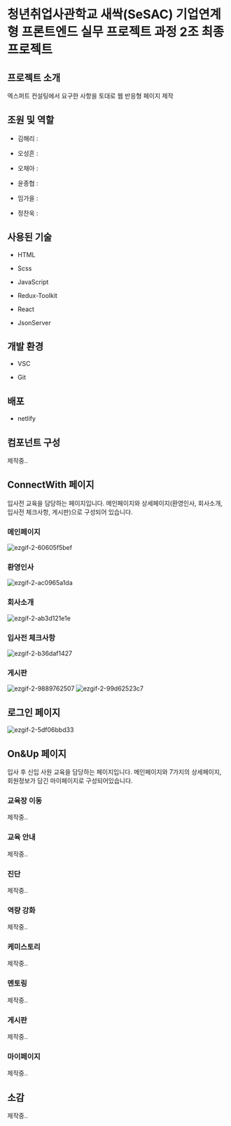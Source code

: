 # 청년취업사관학교 새싹(SeSAC) 기업연계형 프론트엔드 실무 프로젝트 과정 2조 최종프로젝트
## 프로젝트 소개
 엑스퍼트 컨설팅에서 요구한 사항을 토대로 웹 반응형 페이지 제작
## 조원 및 역할
- 김해리 :

- 오성흔 :

- 오채아 :

- 윤종협 :

- 임가을 :

- 정찬욱 : 

## 사용된 기술
 - HTML
 
 - Scss
 
 - JavaScript
 
 - Redux-Toolkit

 - React

- JsonServer
 
 ## 개발 환경
 - VSC
 
 - Git

## 배포
- netlify

## 컴포넌트 구성
제작중..

## ConnectWith 페이지
입사전 교육을 담당하는 페이지입니다.
메인페이지와 상세페이지(환영인사, 회사소개, 입사전 체크사항, 게시판)으로 구성되어 있습니다.

 ### 메인페이지
 ![ezgif-2-60605f5bef](https://user-images.githubusercontent.com/62588402/187383063-76474e95-664b-4a6a-9b2a-ac7bc74583d0.gif)
 
 ### 환영인사
 ![ezgif-2-ac0965a1da](https://user-images.githubusercontent.com/62588402/187383583-0a45b140-82cb-43cf-b32c-544b2822a670.gif)
 
 ### 회사소개
 ![ezgif-2-ab3d121e1e](https://user-images.githubusercontent.com/62588402/187383932-96c4e04f-ceda-45db-a515-5435b4ff98e5.gif)
 
 ### 입사전 체크사항
 ![ezgif-2-b36daf1427](https://user-images.githubusercontent.com/62588402/187384119-6d6435d4-6619-4a6f-b941-b6c7c91366cb.gif)
 
 ### 게시판
![ezgif-2-9889762507](https://user-images.githubusercontent.com/62588402/187384386-213279f8-b3e8-4651-b7e9-2e1854341942.gif)
![ezgif-2-99d62523c7](https://user-images.githubusercontent.com/62588402/187384398-83859c95-e022-4090-a5fe-d96c124f7e49.gif)

## 로그인 페이지
![ezgif-2-5df06bbd33](https://user-images.githubusercontent.com/62588402/187386976-3a8be11e-c3e9-4def-afac-61a977a5e77a.gif)
## On&Up 페이지
입사 후 신입 사원 교육을 담당하는 페이지입니다.
메인페이지와 7가지의 상세페이지, 회원정보가 담긴 마이페이지로 구성되어있습니다.
### 교육장 이동
제작중..
### 교육 안내
제작중..
### 진단
제작중..
### 역량 강화
제작중..
### 케미스토리
제작중..
### 멘토링
제작중..
### 게시판
제작중..
### 마이페이지
제작중..

## 소감
제작중..
